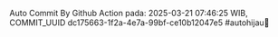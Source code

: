 Auto Commit By Github Action pada: 2025-03-21 07:46:25 WIB, COMMIT_UUID dc175663-1f2a-4e7a-99bf-ce10b12047e5 #autohijau🗿
